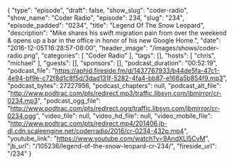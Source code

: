{
  "type": "episode",
  "draft": false,
  "show_slug": "coder-radio",
  "show_name": "Coder Radio",
  "episode": 234,
  "slug": "234",
  "episode_padded": "0234",
  "title": "Legend Of The Snow Leopard",
  "description": "Mike shares his swift migration pain from over the weekend & opens up a bar in the office in honor of his new Google Home.",
  "date": "2016-12-05T16:28:57-08:00",
  "header_image": "/images/shows/coder-radio.png",
  "categories": [
    "Coder Radio"
  ],
  "tags": [],
  "hosts": [
    "chris",
    "michael"
  ],
  "guests": [],
  "sponsors": [],
  "podcast_duration": "00:52:19",
  "podcast_file": "https://aphid.fireside.fm/d/1437767933/b44de5fa-47c1-4e94-bf9e-c72f8d1c8f5d/3dad131f-5282-4fa4-bb87-e166a5b854f9.mp3",
  "podcast_bytes": 27227956,
  "podcast_chapters": null,
  "podcast_alt_file": "http://www.podtrac.com/pts/redirect.mp3/traffic.libsyn.com/jbmirror/cr-0234.mp3",
  "podcast_ogg_file": "http://www.podtrac.com/pts/redirect.ogg/traffic.libsyn.com/jbmirror/cr-0234.ogg",
  "video_file": null,
  "video_hd_file": null,
  "video_mobile_file": "http://www.podtrac.com/pts/redirect.mp4/201406.jb-dl.cdn.scaleengine.net/coderradio/2016/cr-0234-432p.mp4",
  "youtube_link": "https://www.youtube.com/watch?v=9AndXLl5CvM",
  "jb_url": "/105236/legend-of-the-snow-leopard-cr-234/",
  "fireside_url": "/234"
}

